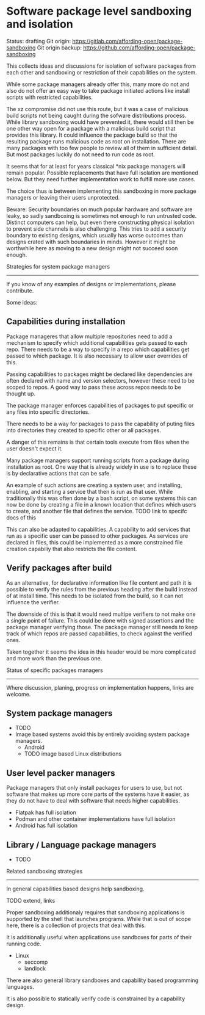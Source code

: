 Software package level sandboxing and isolation
===============================================

Status: drafting
Git origin: https://gitlab.com/affording-open/package-sandboxing
Git origin backup: https://github.com/affording-open/package-sandboxing

This collects ideas and discussions for isolation of software packages from
each other and sandboxing or restriction of their capabilities on the system.

While some package managers already offer this, many more do not and also do
not offer an easy way to take package initiated actions like install scripts
with restricted capabilities.

The xz compromise did not use this route, but it was a case of malicious build
scripts not being caught during the sofware distributions process. While
library sandboxing would have prevented it, there would still then be one other
way open for a package with a malicious build script that provides this
library. It could influence the package build so that the resulting package
runs malicious code as root on installation. There are many packages with too
few people to review all of them in sufficient detail. But most packages
luckily do not need to run code as root.

It seems that for at least for years classical \*nix package managers will
remain popular. Possible replacements that have full isolation are mentioned
below. But they need further implementation work to fulfill more use cases.

The choice thus is between implementing this sandboxing in more package
managers or leaving their users unprotected.

Beware: Security boundaries on much popular hardware and software are leaky, so
sadly sandboxing is sometimes not enough to run untrusted code. Distinct
computers can help, but even there constructing physical isolation to prevent
side channels is also challenging. This tries to add a security boundary to
existing designs, which usually has worse outcomes than designs crated with
such boundaries in minds. However it might be worthwhile here as moving to a
new design might not succeed soon enough.


Strategies for system package managers
______________________________________

If you know of any examples of designs or implementations, please contribute.

Some ideas:

Capabilities during installation
--------------------------------

Package manageres that allow multiple repositories need to add a mechanism to
specify which additional capabilities gets passed to each repo. There needs to
be a way to specify in a repo which capabilities get passed to which package.
It is also necessary to allow user overrides of this.

Passing capabilities to packages might be declared like dependencies are often
declared with name and version selectors, however these need to be scoped to
repos. A good way to pass these across repos needs to be thought up.

The package manager enforces capabilities of packages to put specific or any
files into specific directories.

There needs to be a way for packages to pass the capability of puting files
into directories they created to specific other or all packages.

A danger of this remains is that certain tools execute from files when the user
doesn't expect it.

Many package managers support running scripts from a package during
installation as root. One way that is already widely in use is to replace these
is by declarative actions that can be safe.

An example of such actions are creating a system user, and installing,
enabling, and starting a service that then is run as that user. While
traditionally this was often done by a bash script, on some systems this can
now be done by creating a file in a known location that defines which users to
create, and another file that defines the service.
TODO link to specifc docs of this

This can also be adapted to capabilities. A capability to add services that run
as a specific user can be passed to other packages. As services are declared in
files, this could be implemented as a more constrained file creation capabiliy
that also restricts the file content.

Verify packages after build
---------------------------

As an alternative, for declarative information like file content and path it is
possible to verify the rules from the previous heading after the build instead
of at install time.  This needs to be isolated from the build, so it can not
influence the verifier.

The downside of this is that it would need multipe verifiers to not make one a
single point of failure. This could be done with signed assertions and the
package manager verifying those. The package manager still needs to keep track
of which repos are passed capabilities, to check against the verified ones.

Taken together it seems the idea in this header would be more complicated and
more work than the previous one.


Status of specific packages managers
____________________________________

Where discussion, planing, progress on implementation happens, links are welcome.

System package managers
-----------------------

* TODO
* Image based systems avoid this by entirely avoiding system package managers.
  * Android
  * TODO image based Linux distributions

User level packer managers
--------------------------

Package managers that only install packages for users to use, but not software
that makes up more core parts of the systems have it easier, as they do not
have to deal with software that needs higher capabilities.

* Flatpak has full isolation
* Podman and other container implementations have full isolation
* Android has full isolation

Library / Language package managers
-----------------------------------

* TODO


Related sandboxing strategies
_____________________________

In general capabilities based designs help sandboxing.

TODO extend, links

Proper sandboxing additionaly requires that sandboxing applications is
supported by the shell that launches programs. While that is out of scope here,
there is a collection of projects that deal with this.

It is additionally useful when applications use sandboxes for parts of their
running code.

* Linux
  * seccomp
  * landlock

There are also general library sandboxes and capability based programming
languages.

It is also possible to statically verify code is constrained by a capability
design.

